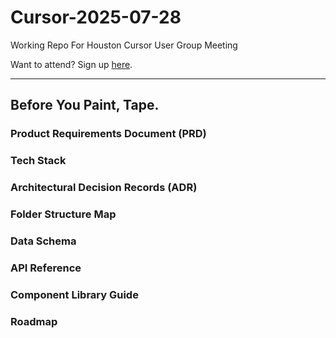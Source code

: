 # Cursor-2025-07-28
Working Repo For Houston Cursor User Group Meeting

Want to attend? Sign up [here](https://lu.ma/event/manage/evt-ypHzMQN1hjS46FG).

-------------

## Before You Paint, Tape.

### Product Requirements Document (PRD)

### Tech Stack

### Architectural Decision Records (ADR)

### Folder Structure Map

### Data Schema

### API Reference

### Component Library Guide 

### Roadmap
